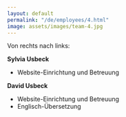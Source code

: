 ```yaml
---
layout: default
permalink: "/de/employees/4.html"
image: assets/images/team-4.jpg
---
```


Von rechts nach links:

**Sylvia Usbeck**
- Website-Einrichtung und Betreuung

**David Usbeck**
- Website-Einrichtung und Betreuung
- Englisch-Übersetzung